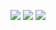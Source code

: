 <a href="https://www.instagram.com/jeayoung_06/" target="_blank"><img src="https://img.shields.io/badge/
'jeayoung'_06-E4405F?style=for-the-badge&logo=instagram&logoColor=white"/></a>
<img src="https://img.shields.io/badge/'sjy48701656@gmail'.com-EA4335?style=for-the-badge&logo=gmail&logoColor=white"/>
<img src="https://img.shields.io/badge/'난글씨제한이없#0784'-5865F2?style=for-the-badge&logo=discord&logoColor=white"/>


<!--
**domangga/domangga** is a ✨ _special_ ✨ repository because its `README.md` (this file) appears on your GitHub profile.

Here are some ideas to get you started:

- 🔭 I’m currently working on ...
- 🌱 I’m currently learning ...
- 👯 I’m looking to collaborate on ...
- 🤔 I’m looking for help with ...
- 💬 Ask me about ...
- 📫 How to reach me: ...
- 😄 Pronouns: ...
- ⚡ Fun fact: ...
-->
